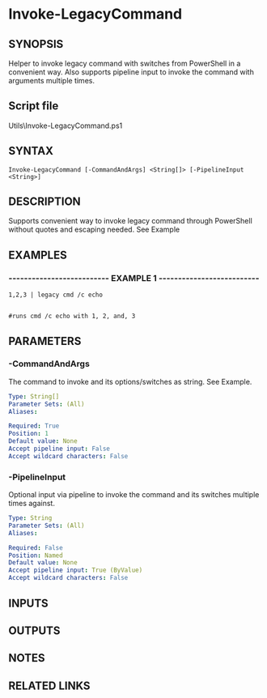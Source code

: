 # Invoke-LegacyCommand

## SYNOPSIS
Helper to invoke legacy command with switches from PowerShell in a convenient way. 
Also supports pipeline input to invoke the command with arguments multiple times.

## Script file
Utils\Invoke-LegacyCommand.ps1

## SYNTAX

```
Invoke-LegacyCommand [-CommandAndArgs] <String[]> [-PipelineInput <String>]
```

## DESCRIPTION
Supports convenient way to invoke legacy command through PowerShell without quotes and escaping needed.
See Example

## EXAMPLES

### -------------------------- EXAMPLE 1 --------------------------
```
1,2,3 | legacy cmd /c echo


#runs cmd /c echo with 1, 2, and, 3
```
## PARAMETERS

### -CommandAndArgs
The command to invoke and its options/switches as string.
See Example.

```yaml
Type: String[]
Parameter Sets: (All)
Aliases: 

Required: True
Position: 1
Default value: None
Accept pipeline input: False
Accept wildcard characters: False
```

### -PipelineInput
Optional input via pipeline to invoke the command and its switches multiple times against.

```yaml
Type: String
Parameter Sets: (All)
Aliases: 

Required: False
Position: Named
Default value: None
Accept pipeline input: True (ByValue)
Accept wildcard characters: False
```

## INPUTS

## OUTPUTS

## NOTES

## RELATED LINKS




